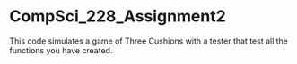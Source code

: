 # CompSci_228_Assignment2
This code simulates a game of Three Cushions with a tester that test all the functions you have created.
